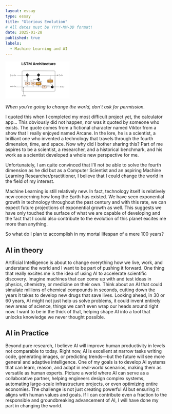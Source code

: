 ```yaml
---
layout: essay
type: essay
title: "Glorious Evolution"
# All dates must be YYYY-MM-DD format!
date: 2025-01-28
published: true
labels:
  - Machine Learning and AI
---
```


<img width="200px" class="rounded float-start pe-4" src="../img/LSTM.png">

*When you're going to change the world, don't ask for permission.*

I quoted this when I completed my most difficult project yet, the calculator app... This obviously did not happen, nor was it quoted by someone who exists. The quote comes from a fictional character named Viktor from a show that I really enjoyed named Arcane. In the lore, he is a scientist, a brilliant one who invented a technology that travels through the fourth dimension, time, and space. Now why did I bother sharing this? Part of me aspires to be a scientist, a researcher, and a historical benchmark, and his work as a scientist developed a whole new perspective for me.

Unfortunately, I am quite convinced that I'll not be able to solve the fourth dimension as he did but as a Computer Scientist and an aspiring Machine Learning Researcher/practitioner, I believe that I could change the world in the field of my interest.

Machine Learning is still relatively new. In fact, technology itself is relatively new concerning how long the Earth has existed. We have seen exponential growth in technology throughout the past century and with this rate, we can expect future projections of exponential growth as well. This suggests we have only touched the surface of what we are capable of developing and the fact that I could also contribute to the evolution of this planet excites me more than anything.

So what do I plan to accomplish in my mortal lifespan of a mere 100 years?

## AI in theory

Artificial Intelligence is about to change everything how we live, work, and understand the world and I want to be part of pushing it forward. One thing that really excites me is the idea of using AI to accelerate scientific discovery. Imagine machines that can come up with and test ideas in physics, chemistry, or medicine on their own. Think about an AI that could simulate millions of chemical compounds in seconds, cutting down the years it takes to develop new drugs that save lives. Looking ahead, in 30 or 60 years, AI might not just help us solve problems, it could invent entirely new areas of science, things we can’t even wrap our heads around right now. I want to be in the thick of that, helping shape AI into a tool that unlocks knowledge we never thought possible.

## AI in Practice

Beyond pure research, I believe AI will improve human productivity in levels not comparable to today. Right now, AI is excellent at narrow tasks writing code, generating images, or predicting trends—but the future will see more general and adaptive intelligence. One of my goals is to develop AI systems that can learn, reason, and adapt in real-world scenarios, making them as versatile as human experts. Picture a world where AI can serve as a collaborative partner, helping engineers design complex systems, automating large-scale infrastructure projects, or even optimizing entire economies. The challenge is not just creating powerful AI but ensuring it aligns with human values and goals. If I can contribute even a fraction to the responsible and groundbreaking advancement of AI, I will have done my part in changing the world.


